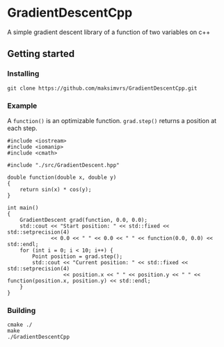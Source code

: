 # GradientDescentCpp
A simple gradient descent library of a function of two variables on c++
## Getting started
### Installing
```
git clone https://github.com/maksimvrs/GradientDescentCpp.git
```
### Example
A ```function()``` is an optimizable function. ```grad.step()``` returns a position at each step.
```
#include <iostream>
#include <iomanip>
#include <cmath>

#include "./src/GradientDescent.hpp"

double function(double x, double y)
{
    return sin(x) * cos(y);
}

int main()
{
    GradientDescent grad(function, 0.0, 0.0);
    std::cout << "Start position: " << std::fixed << std::setprecision(4)
              << 0.0 << " " << 0.0 << " " << function(0.0, 0.0) << std::endl;
    for (int i = 0; i < 10; i++) {
        Point position = grad.step();
        std::cout << "Current position: " << std::fixed << std::setprecision(4)
                  << position.x << " " << position.y << " " << function(position.x, position.y) << std::endl;
    }
}
```
### Building
```
cmake ./
make 
./GradientDescentCpp
```
